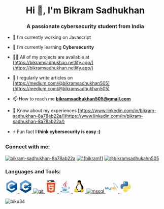 <h1 align="center">Hi 👋, I'm Bikram Sadhukhan</h1>
<h3 align="center">A passionate cybersecurity student from India</h3>

- 🔭 I’m currently working on Javascript
  
- 🌱 I’m currently learning **Cybersecurity**

- 👨‍💻 All of my projects are available at [https://bikramsadhukhan.netlify.app/](https://bikramsadhukhan.netlify.app/)

- 📝 I regularly write articles on [https://medium.com/@bikramsadhukhan505](https://medium.com/@bikramsadhukhan505)

- 📫 How to reach me **bikramsadhukhan505@gmail.com**

- 📄 Know about my experiences [https://www.linkedin.com/in/bikram-sadhukhan-8a78ab22a/](https://www.linkedin.com/in/bikram-sadhukhan-8a78ab22a/)

- ⚡ Fun fact **I think cybersecurity is easy :)**

<h3 align="left">Connect with me:</h3>
<p align="left">
<a href="https://linkedin.com/in/bikram-sadhukhan-8a78ab22a" target="blank"><img align="center" src="https://raw.githubusercontent.com/rahuldkjain/github-profile-readme-generator/master/src/images/icons/Social/linked-in-alt.svg" alt="bikram-sadhukhan-8a78ab22a" height="30" width="40" /></a>
<a href="https://instagram.com/11bikram11" target="blank"><img align="center" src="https://raw.githubusercontent.com/rahuldkjain/github-profile-readme-generator/master/src/images/icons/Social/instagram.svg" alt="11bikram11" height="30" width="40" /></a>
<a href="https://medium.com/@bikramsadhukahn505" target="blank"><img align="center" src="https://raw.githubusercontent.com/rahuldkjain/github-profile-readme-generator/master/src/images/icons/Social/medium.svg" alt="@bikramsadhukahn505" height="30" width="40" /></a>
</p>

<h3 align="left">Languages and Tools:</h3>
<p align="left"> <a href="https://www.cprogramming.com/" target="_blank" rel="noreferrer"> <img src="https://raw.githubusercontent.com/devicons/devicon/master/icons/c/c-original.svg" alt="c" width="40" height="40"/> </a> <a href="https://www.w3schools.com/cpp/" target="_blank" rel="noreferrer"> <img src="https://raw.githubusercontent.com/devicons/devicon/master/icons/cplusplus/cplusplus-original.svg" alt="cplusplus" width="40" height="40"/> </a> <a href="https://git-scm.com/" target="_blank" rel="noreferrer"> <img src="https://www.vectorlogo.zone/logos/git-scm/git-scm-icon.svg" alt="git" width="40" height="40"/> </a> <a href="https://www.w3.org/html/" target="_blank" rel="noreferrer"> <img src="https://raw.githubusercontent.com/devicons/devicon/master/icons/html5/html5-original-wordmark.svg" alt="html5" width="40" height="40"/> </a> <a href="https://www.java.com" target="_blank" rel="noreferrer"> <img src="https://raw.githubusercontent.com/devicons/devicon/master/icons/java/java-original.svg" alt="java" width="40" height="40"/> </a> <a href="https://www.linux.org/" target="_blank" rel="noreferrer"> <img src="https://raw.githubusercontent.com/devicons/devicon/master/icons/linux/linux-original.svg" alt="linux" width="40" height="40"/> </a> <a href="https://www.microsoft.com/en-us/sql-server" target="_blank" rel="noreferrer"> <img src="https://www.svgrepo.com/show/303229/microsoft-sql-server-logo.svg" alt="mssql" width="40" height="40"/> </a> <a href="https://www.mysql.com/" target="_blank" rel="noreferrer"> <img src="https://raw.githubusercontent.com/devicons/devicon/master/icons/mysql/mysql-original-wordmark.svg" alt="mysql" width="40" height="40"/> </a> <a href="https://www.python.org" target="_blank" rel="noreferrer"> <img src="https://raw.githubusercontent.com/devicons/devicon/master/icons/python/python-original.svg" alt="python" width="40" height="40"/> </a> </p>

<p><img align="center" src="https://github-readme-stats.vercel.app/api/top-langs?username=biku34&show_icons=true&locale=en&layout=compact" alt="biku34" /></p>
